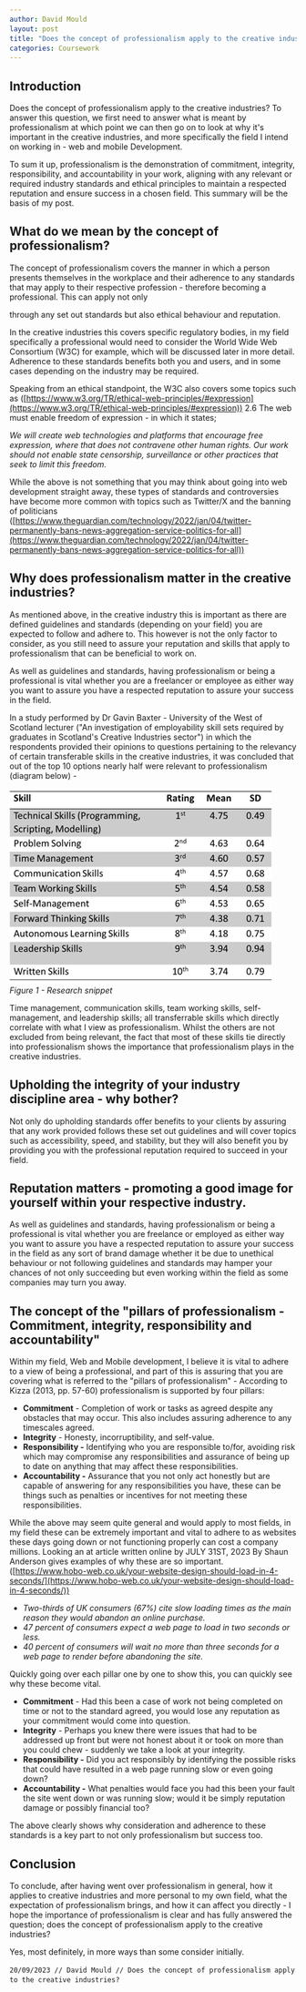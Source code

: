 ```yaml
---
author: David Mould
layout: post
title: "Does the concept of professionalism apply to the creative industries?"
categories: Coursework
---
```

## Introduction
Does the concept of professionalism apply to the creative industries? To answer this question, we first need to answer what is meant by professionalism at which point we can then go on to look at why it's important in the creative industries, and more specifically the field I intend on working in - web and mobile Development.

To sum it up, professionalism is the demonstration of commitment, integrity, responsibility, and accountability in your work, aligning with any relevant or required industry standards and ethical principles to maintain a respected reputation and ensure success in a chosen field. This summary will be the basis of my post.


## What do we mean by the concept of professionalism?
The concept of professionalism covers the manner in which a person presents themselves in the workplace and their adherence to any standards that may apply to their respective profession - therefore becoming a professional. This can apply not only

through any set out standards but also ethical behaviour and reputation.

In the creative industries this covers specific regulatory bodies, in my field specifically a professional would need to consider the World Wide Web Consortium (W3C) for example, which will be discussed later in more detail. Adherence to these standards benefits both you and users, and in some cases depending on the industry may be required.

Speaking from an ethical standpoint, the W3C also covers some topics such as ([https://www.w3.org/TR/ethical-web-principles/#expression](https://www.w3.org/TR/ethical-web-principles/#expression)) 2.6 The web must enable freedom of expression - in which it states;

_We will create web technologies and platforms that encourage free expression, where that does not contravene other human rights. Our work should not enable state censorship, surveillance or other practices that seek to limit this freedom._

While the above is not something that you may think about going into web development straight away, these types of standards and controversies have become more common with topics such as Twitter/X and the banning of politicians ([https://www.theguardian.com/technology/2022/jan/04/twitter-permanently-bans-news-aggregation-service-politics-for-all](https://www.theguardian.com/technology/2022/jan/04/twitter-permanently-bans-news-aggregation-service-politics-for-all))


## Why does professionalism matter in the creative industries?
As mentioned above, in the creative industry this is important as there are defined guidelines and standards (depending on your field) you are expected to follow and adhere to. This however is not the only factor to consider, as you still need to assure your reputation and skills that apply to professionalism that can be beneficial to work on.

As well as guidelines and standards, having professionalism or being a professional is vital whether you are a freelancer or employee as either way you want to assure you have a respected reputation to assure your success in the field.

In a study performed by Dr Gavin Baxter - University of the West of Scotland lecturer ("An investigation of employability skill sets required by graduates in Scotland's Creative Industries sector") in which the respondents provided their opinions to questions pertaining to the relevancy of certain transferable skills in the creative industries, it was concluded that out of the top 10 options nearly half were relevant to professionalism (diagram below) -

![Table showing skill relavancy](picture1.jpg)
<br><em>Figure 1 - Research snippet</em>

Time management, communication skills, team working skills, self-management, and leadership skills; all transferrable skills which directly correlate with what I view as professionalism. Whilst the others are not excluded from being relevant, the fact that most of these skills tie directly into professionalism shows the importance that professionalism plays in the creative industries.


## Upholding the integrity of your industry discipline area - why bother?
Not only do upholding standards offer benefits to your clients by assuring that any work provided follows these set out guidelines and will cover topics such as accessibility, speed, and stability, but they will also benefit you by providing you with the professional reputation required to succeed in your field.


## Reputation matters - promoting a good image for yourself within your respective industry.
As well as guidelines and standards, having professionalism or being a professional is vital whether you are freelance or employed as either way you want to assure you have a respected reputation to assure your success in the field as any sort of brand damage whether it be due to unethical behaviour or not following guidelines and standards may hamper your chances of not only succeeding but even working within the field as some companies may turn you away.


## The concept of the "pillars of professionalism - Commitment, integrity, responsibility and accountability"
Within my field, Web and Mobile development, I believe it is vital to adhere to a view of being a professional, and part of this is assuring that you are covering what is referred to the "pillars of professionalism" - According to Kizza (2013, pp. 57-60) professionalism is supported by four pillars:

- **Commitment** - Completion of work or tasks as agreed despite any obstacles that may occur. This also includes assuring adherence to any timescales agreed.
- **Integrity** - Honesty, incorruptibility, and self-value.
- **Responsibility -** Identifying who you are responsible to/for, avoiding risk which may compromise any responsibilities and assurance of being up to date on anything that may affect these responsibilities.
- **Accountability -** Assurance that you not only act honestly but are capable of answering for any responsibilities you have, these can be things such as penalties or incentives for not meeting these responsibilities.

While the above may seem quite general and would apply to most fields, in my field these can be extremely important and vital to adhere to as websites these days going down or not functioning properly can cost a company millions. Looking an at article written online by JULY 31ST, 2023 By Shaun Anderson gives examples of why these are so important. ([https://www.hobo-web.co.uk/your-website-design-should-load-in-4-seconds/](https://www.hobo-web.co.uk/your-website-design-should-load-in-4-seconds/))

- _Two-thirds of UK consumers (67%) cite slow loading times as the main reason they would abandon an online purchase._
- _47 percent of consumers expect a web page to load in two seconds or less._
- _40 percent of consumers will wait no more than three seconds for a web page to render before abandoning the site._

Quickly going over each pillar one by one to show this, you can quickly see why these become vital.

- **Commitment** - Had this been a case of work not being completed on time or not to the standard agreed, you would lose any reputation as your commitment would come into question.
- **Integrity** - Perhaps you knew there were issues that had to be addressed up front but were not honest about it or took on more than you could chew - suddenly we take a look at your integrity.
- **Responsibility -** Did you act responsibly by identifying the possible risks that could have resulted in a web page running slow or even going down?
- **Accountability -** What penalties would face you had this been your fault the site went down or was running slow; would it be simply reputation damage or possibly financial too?

The above clearly shows why consideration and adherence to these standards is a key part to not only professionalism but success too.


## Conclusion
To conclude, after having went over professionalism in general, how it applies to creative industries and more personal to my own field, what the expectation of professionalism brings, and how it can affect you directly - I hope the importance of professionalism is clear and has fully answered the question; does the concept of professionalism apply to the creative industries?

Yes, most definitely, in more ways than some consider initially.

```20/09/2023 // David Mould // Does the concept of professionalism apply to the creative industries?```
